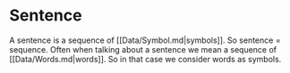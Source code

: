 # Sentence

A sentence is a sequence of [[Data/Symbol.md|symbols]]. So sentence = sequence. Often when talking about a sentence we mean a sequence of [[Data/Words.md|words]]. So in that case we consider words as symbols.